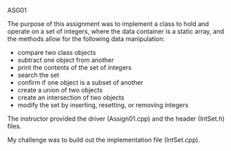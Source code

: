 ASG01

The purpose of this assignment was to implement a class to hold and operate on a set of integers, where the data container is a static array, and the methods allow for the following data manipulation:
- compare two class objects
- subtract one object from another
- print the contents of the set of integers
- search the set
- confirm if one object is a subset of another
- create a union of two objects
- create an intersection of two objects
- modify the set by inserting, resetting, or removing integers

The instructor provided the driver (Assign01.cpp) and the header (IntSet.h) files. 

My challenge was to build out the implementation file (IntSet.cpp).
